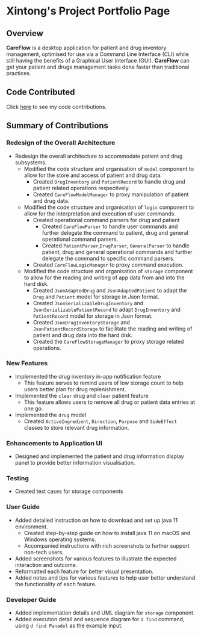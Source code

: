 # Xintong's Project Portfolio Page

## Overview
**CareFlow** is a desktop application for patient and drug inventory management, optimised for use via a Command Line Interface (CLI) while still having the benefits of a Graphical User Interface (GUI). 
**CareFlow** can get your patient and drugs management tasks done faster than traditional practices.

## Code Contributed
Click [here](https://nus-cs2103-ay2223s2.github.io/tp-dashboard/?search=emrysil&breakdown=true&sort=groupTitle%20dsc&sortWithin=title&since=2023-02-17&timeframe=commit&mergegroup=&groupSelect=groupByRepos&checkedFileTypes=docs~functional-code~test-code~other) to see my code contributions.

## Summary of Contributions
### **Redesign of the Overall Architecture**
  - Redesign the overall architecture to accommodate patient and drug subsystems.
    - Modified the code structure and organisation of `model` component to allow for the store and access of patient and drug data.
      - Created `DrugInventory` and `PatientRecord` to handle drug and patient related operations respectively.
      - Created `CareFlowModelManager` to proxy manipulation of patient and drug data.
    - Modified the code structure and organisation of `logic` component to allow for the interpretation and execution of user commands.
      - Created operational command parsers for drug and patient
        - Created `CareFlowParser` to handle user commands and further delegate the command to patient, drug and general operational command parsers.
        - Created `PatientParser`,`DrugParser`, `GeneralParser` to handle patient, drug and general operational commands and further delegate the command to specific command parsers.
      - Created `CareFlowLogicManager` to proxy command execution.
    - Modified the code structure and organisation of `storage` component to allow for the reading and writing of app data from and into the hard disk.
      - Created `JsonAdaptedDrug` and `JsonAdaptedPatient` to adapt the `Drug` and `Patient` model for storage in Json format.
      - Created `JsonSerializableDrugInventory` and `JsonSerializablePatientRecord` to adapt `DrugInventory` and `PatientRecord` model for storage in Json format.
      - Created `JsonDrugInventoryStorage` and `JsonPatientRecordStorage` to facilitate the reading and writing of patient and drug data into the hard disk.
      - Created the `CareFlowStorageManager` to proxy storage related operations.
### **New Features**
  - Implemented the drug inventory in-app notification feature 
    - This feature serves to remind users of low storage count to help users better plan for drug replenishment.
  - Implemented the `clear` drug and `clear` patient feature
    - This feature allows users to remove all drug or patient data entries at one go.
  - Implemented the `drug` model
    - Created `ActiveIngredient`, `Direction`, `Purpose` and `SideEffect` classes to store relevant drug information.
### **Enhancements to Application UI**
  - Designed and implemented the patient and drug information display panel to provide better information visualisation.
### **Testing**
  - Created test cases for storage components
### **User Guide**
  - Added detailed instruction on how to download and set up java 11 environment.
    - Created step-by-step guide on how to install java 11 on macOS and Windows operating systems.
    - Accompanied instructions with rich screenshots to further support non-tech users.
  - Added screenshots for various features to illustrate the expected interaction and outcome.
  - Reformatted each feature for better visual presentation.
  - Added notes and tips for various features to help user better understand the functionality of each feature.
### **Developer Guide**
  - Added implementation details and UML diagram for `storage` component.
  - Added execution detail and sequence diagram for `d find` command, using `d find Panadol` as the example input.
